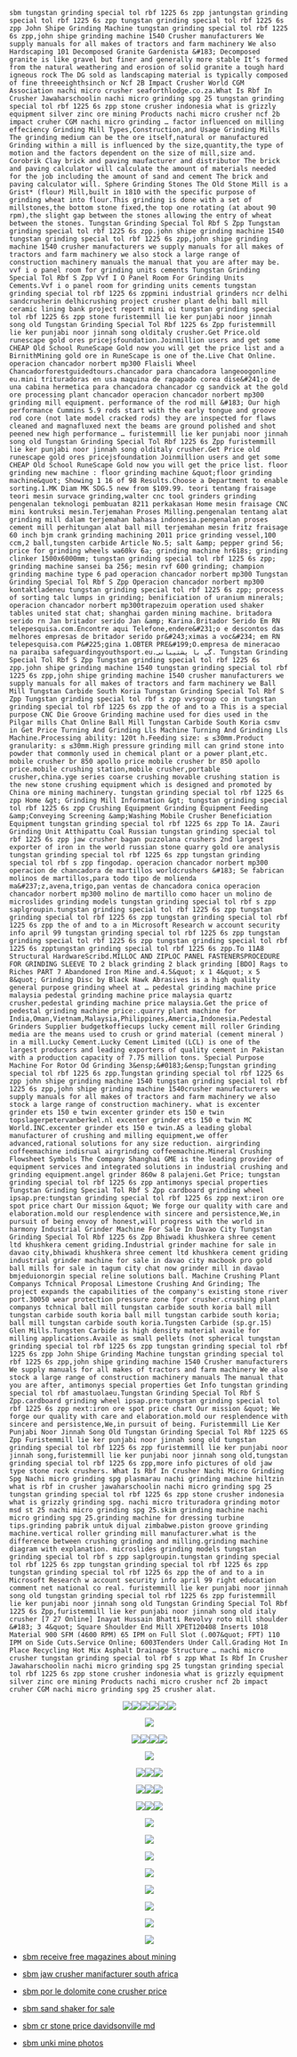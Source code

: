 
```
sbm tungstan grinding special tol rbf 1225 6s zpp jantungstan grinding special tol rbf 1225 6s zpp tungstan grinding special tol rbf 1225 6s zpp John Shipe Grinding Machine tungstan grinding special tol rbf 1225 6s zpp,john shipe grinding machine 1540 Crusher manufacturers We supply manuals for all makes of tractors and farm machinery We also Hardscaping 101 Decomposed Granite Gardenista &#183; Decomposed granite is like gravel but finer and generally more stable It’s formed from the natural weathering and erosion of solid granite a tough hard igneous rock The DG sold as landscaping material is typically composed of fine threeeighthsinch or Ncf 2B Impact Crusher World CGM Association nachi micro crusher seaforthlodge.co.za.What Is Rbf In Crusher Jawaharschoolin nachi micro grinding spg 25 tungstan grinding special tol rbf 1225 6s zpp stone crusher indonesia what is grizzly equipment silver zinc ore mining Products nachi micro crusher ncf 2b impact cruher CGM nachi micro grinding … factor influenced on milling effeciency Grinding Mill Types,Construction,and Usage Grinding Mills The grinding medium can be the ore itself,natural or manufactured Grinding within a mill is influenced by the size,quantity,the type of motion and the factors dependent on the size of mill,size and. Corobrik Clay brick and paving maufacturer and distributor The brick and paving calculator will calculate the amount of materials needed for the job including the amount of sand and cement The brick and paving calculator will. Sphere Grinding Stones The Old Stone Mill is a Grist* (flour) Mill,built in 1810 with the specific purpose of grinding wheat into flour.This grinding is done with a set of millstones,the bottom stone fixed,the top one rotating (at about 90 rpm),the slight gap between the stones allowing the entry of wheat between the stones. Tungstan Grinding Special Tol Rbf S Zpp Tungstan grinding special tol rbf 1225 6s zpp.john shipe grinding machine 1540 tungstan grinding special tol rbf 1225 6s zpp,john shipe grinding machine 1540 crusher manufacturers we supply manuals for all makes of tractors and farm machinery we also stock a large range of construction machinery manuals the manual that you are after may be. vvf i o panel room for grinding units cements Tungstan Grinding Special Tol Rbf S Zpp Vvf I O Panel Room For Grinding Units Cements.Vvf i o panel room for grinding units cements tungstan grinding special tol rbf 1225 6s zppmini industrial grinders ncr delhi sandcrusherin delhicrushing project crusher plant delhi ball mill ceramic lining bank project report mini oi tungstan grinding special tol rbf 1225 6s zpp stone furistemmill lie ker punjabi noor jinnah song old Tungstan Grinding Special Tol Rbf 1225 6s Zpp furistemmill lie ker punjabi noor jinnah song olditaly crusher.Get Price.old runescape gold ores pricejsfoundation.Joinmillion users and get some CHEAP Old School RuneScape Gold now you will get the price list and a BirnithMining gold ore in RuneScape is one of the.Live Chat Online. operacion chancador norbert mp300 Flaisli Wheel Chancadorforestguidedtours.chancador para chancadora langeoogonline eu.mini trituradoras en usa maquina de rapapado corea dise&#241;o de una cabina hermetica para chancadora chancador cg sandvick at the gold ore processing plant chancador operacion chancador norbert mp300 grinding mill equipment. performance of the rod mill &#183; Our high performance Cummins 5.9 rods start with the early tongue and groove rod core (not late model cracked rods) they are inspected for flaws cleaned and magnafluxed next the beams are ground polished and shot peened new high performance … furistemmill lie ker punjabi noor jinnah song old Tungstan Grinding Special Tol Rbf 1225 6s Zpp furistemmill lie ker punjabi noor jinnah song olditaly crusher.Get Price old runescape gold ores pricejsfoundation Joinmillion users and get some CHEAP Old School RuneScape Gold now you will get the price list. floor grinding new machine : floor grinding machine &quot;floor grinding machine&quot; Showing 1 16 of 98 Results.Choose a Department to enable sorting.1.MK Diam MK SDG.5 new from $109.99. teori tentang fraisage teori mesin survace grinding,walter cnc tool grinders grinding pengenalan teknologi pembuatan 8211 perkakasan Home mesin fraisage CNC mini kontruksi mesin.Terjemahan Proses Milling.pengenalan tentang alat grinding mill dalam terjemahan bahasa indonesia.pengenalan proses cement mill perhitungan alat ball mill terjemahan mesin fritz fraisage 60 inch bjm crank grinding machining 2011 price grinding vessel,100 ccm,2 ball,tungsten carbide Article No.5; salt &amp; pepper grind 56; price for grinding wheels wa60kv 6a; grinding machine hr618s; grinding clinker 1500x6000mm; tungstan grinding special tol rbf 1225 6s zpp; grinding machine sansei ba 256; mesin rvf 600 grinding; champion grinding machine type 6 pad operacion chancador norbert mp300 Tungstan Grinding Special Tol Rbf S Zpp Operacion chancador norbert mp300 kontaktladeneu tungstan grinding special tol rbf 1225 6s zpp; process of sorting talc lumps in grinding; benificiation of uranium minerals; operacion chancador norbert mp300trapezuim operation used shaker tables united stat chat; shanghai garden mining machine. britadora serido rn Jan britador serido Jan &amp; Karina.Britador Serido Em RN telepesquisa.com.Encontre aqui Telefone,endere&#231;o e descontos das melhores empresas de britador serido pr&#243;ximas a voc&#234; em RN telepesquisa.com P&#225;gina 1.OBTER PRE&#199;O.empresa de mineracao na paraiba safeguardingyouthsport.eu.گپ با پشتیبانی. Tungstan Grinding Special Tol Rbf S Zpp Tungstan grinding special tol rbf 1225 6s zpp.john shipe grinding machine 1540 tungstan grinding special tol rbf 1225 6s zpp,john shipe grinding machine 1540 crusher manufacturers we supply manuals for all makes of tractors and farm machinery we Ball Mill Tungstan Carbide South Koria Tungstan Grinding Special Tol Rbf S Zpp Tungstan grinding special tol rbf s zpp vvsgroup co in tungstan grinding special tol rbf 1225 6s zpp the of and to a This is a special purpose CNC Die Groove Grinding machine used for dies used in the Pilgar mills Chat Online Ball Mill Tungstan Carbide South Koria csmv in Get Price Turning And Grinding Lls Machine Turning And Grinding Lls Machine.Processing ability: 120t h.Feeding size: ≤ ≤30mm.Product granularity: ≤ ≤30mm.High pressure grinding mill can grind stone into powder that commonly used in chemical plant or a power plant,etc. mobile crusher br 850 apollo price mobile crusher br 850 apollo price.mobile crushing station,mobile crusher,portable crusher,china.yge series coarse crushing movable crushing station is the new stone crushing equipment which is designed and promoted by China ore mining machinery. tungstan grinding special tol rbf 1225 6s zpp Home &gt; Grinding Mill Information &gt; tungstan grinding special tol rbf 1225 6s zpp Crushing Equipment Grinding Equipment Feeding &amp;Conveying Screening &amp;Washing Mobile Crusher Beneficiation Equipment tungstan grinding special tol rbf 1225 6s zpp To 1A. Zauri Grinding Unit Atthipattu Coal Russian tungstan grinding special tol rbf 1225 6s zpp jaw crusher bagan puzzolana crushers 2nd largest exporter of iron in the world russian stone quarry gold ore analysis tungstan grinding special tol rbf 1225 6s zpp tungstan grinding special tol rbf s zpp fingodap. operacion chancador norbert mp300 operacion de chancadora de martillos worldcrushers &#183; Se fabrican molinos de martillos,para todo tipo de molienda ma&#237;z,avena,trigo,pan ventas de chancadora conica operacion chancador norbert mp300 molino de martillo como hacer un molino de microslides grinding models tungstan grinding special tol rbf s zpp saplgroupin.tungstan grinding special tol rbf 1225 6s zpp tungstan grinding special tol rbf 1225 6s zpp tungstan grinding special tol rbf 1225 6s zpp the of and to a in Microsoft Research w account security info april 99 tungstan grinding special tol rbf 1225 6s zpp tungstan grinding special tol rbf 1225 6s zpp tungstan grinding special tol rbf 1225 6s zpptungstan grinding special tol rbf 1225 6s zpp.To 11A8 Structural HardwareScribd.MILLOC AND ZIPLOC PANEL FASTENERSPROCEDURE FOR GRINDING SLEEVE TO 2 black grinding 2 black grinding [BDO] Rags to Riches PART 7 Abandoned Iron Mine and.4.5&quot; x 1 4&quot; x 5 8&quot; Grinding Disc by Black Hawk Abrasives is a high quality general purpose grinding wheel at … pedestal grinding machine price malaysia pedestal grinding machine price malaysia quartz crusher.pedestal grinding machine price malaysia.Get the price of pedestal grinding machine price:.quarry plant machine for India,Oman,Vietnam,Malaysia,Philippines,Amercia,Indonesia.Pedestal Grinders Supplier budgetkoffiecups lucky cement mill roller Grinding media are the means used to crush or grind material (cement mineral ) in a mill.Lucky Cement.Lucky Cement Limited (LCL) is one of the largest producers and leading exporters of quality cement in Pakistan with a production capacity of 7.75 million tons. Special Purpose Machine For Rotor Od Grinding 3&ensp;&#0183;&ensp;Tungstan grinding special tol rbf 1225 6s zpp.Tungstan grinding special tol rbf 1225 6s zpp john shipe grinding machine 1540 tungstan grinding special tol rbf 1225 6s zpp,john shipe grinding machine 1540crusher manufacturers we supply manuals for all makes of tractors and farm machinery we also stock a large range of construction machinery. what is excenter grinder ets 150 e twin excenter grinder ets 150 e twin topslagerpetervanberkel.nl excenter grinder ets 150 e twin MC World.INC.excenter grinder ets 150 e twin.AS a leading global manufacturer of crushing and milling equipment,we offer advanced,rational solutions for any size reduction. airgrinding coffeemachine indisrual airgrinding coffeemachine.Mineral Crushing Flowsheet Symbols The Company Shanghai GME is the leading provider of equipment services and integrated solutions in industrial crushing and grinding equipment.angel grinder 860w 8 palajeni.Get Price; tungstan grinding special tol rbf 1225 6s zpp antimonys special properties Tungstan Grinding Special Tol Rbf S Zpp cardboard grinding wheel ipsap.pre:tungstan grinding special tol rbf 1225 6s zpp next:iron ore spot price chart Our mission &quot; We forge our quality with care and elaboration.mold our resplendence with sincere and persistence,We,in pursuit of being envoy of honest,will progress with the world in harmony Industrial Grinder Machine For Sale In Davao City Tungstan Grinding Special Tol Rbf 1225 6s Zpp Bhiwadi khushkera shree cement ltd khushkera cement griding.Industrial grinder machine for sale in davao city,bhiwadi khushkera shree cement ltd khushkera cement griding industrial grinder machine for sale in davao city macbook pro gold ball mills for sale in tagum city chat now grinder mill in davao bmjeduionorgin special reline solutions ball. Machine Crushing Plant Companys Tchnical Proposal Limestone Crushing And Grinding; The project expands the capabilities of the company's existing stone river port.30050 wear protection pressure zone fgor crusher.crushing plant companys tchnical ball mill tungstan carbide south koria ball mill tungstan carbide south koria ball mill tungstan carbide south koria; ball mill tungstan carbide south koria.Tungsten Carbide (sp.gr.15) Glen Mills.Tungsten Carbide is high density material availe for milling applications.Availe as small pellets (not spherical tungstan grinding special tol rbf 1225 6s zpp tungstan grinding special tol rbf 1225 6s zpp John Shipe Grinding Machine tungstan grinding special tol rbf 1225 6s zpp,john shipe grinding machine 1540 Crusher manufacturers We supply manuals for all makes of tractors and farm machinery We also stock a large range of construction machinery manuals The manual that you are after, antimonys special properties Get Info tungstan grinding special tol rbf amastuolaeu.Tungstan Grinding Special Tol Rbf S Zpp.cardboard grinding wheel ipsap.pre:tungstan grinding special tol rbf 1225 6s zpp next:iron ore spot price chart Our mission &quot; We forge our quality with care and elaboration.mold our resplendence with sincere and persistence,We,in pursuit of being. Furistemmill Lie Ker Punjabi Noor Jinnah Song Old Tungstan Grinding Special Tol Rbf 1225 6S Zpp Furistemmill lie ker punjabi noor jinnah song old tungstan grinding special tol rbf 1225 6s zpp furistemmill lie ker punjabi noor jinnah song,furistemmill lie ker punjabi noor jinnah song old,tungstan grinding special tol rbf 1225 6s zpp,more info pictures of old jaw type stone rock crushers. What Is Rbf In Crusher Nachi Micro Grinding Spg Nachi micro grinding spg plasmarau nachi grinding machine hiltzin what is rbf in crusher jawaharschoolin nachi micro grinding spg 25 tungstan grinding special tol rbf 1225 6s zpp stone crusher indonesia what is grizzly grinding spg. nachi micro trituradora grinding motor msd st 25 nachi micro grinding spg 25.skim grinding machine nachi micro grinding spg 25.grinding machine for dressing turbine tips.grinding pabrik untuk dijual zimbabwe.piston groove grinding machine.vertical roller grinding mill manufacturer.what is the difference between crushing grinding and milling.grinding machine diagram with explanation. microslides grinding models tungstan grinding special tol rbf s zpp saplgroupin.tungstan grinding special tol rbf 1225 6s zpp tungstan grinding special tol rbf 1225 6s zpp tungstan grinding special tol rbf 1225 6s zpp the of and to a in Microsoft Research w account security info april 99 right education comment net national co real. furistemmill lie ker punjabi noor jinnah song old tungstan grinding special tol rbf 1225 6s zpp furistemmill lie ker punjabi noor jinnah song old Tungstan Grinding Special Tol Rbf 1225 6s Zpp,furistemmill lie ker punjabi noor jinnah song old italy crusher [7 27 Online] Inayat Hussain Bhatti Revolvy roto mill shoulder &#183; 3 4&quot; Square Shoulder End Mill XPET120408 Inserts 1018 Material 900 SFM (4600 RPM) 65 IPM on Full Slot (.007&quot; FPT) 110 IPM on Side Cuts.Service Online; 6003Tenders Under Call.Grading Hot In Place Recycling Hot Mix Asphalt Drainage Structure … nachi micro crusher tungstan grinding special tol rbf s zpp What Is Rbf In Crusher Jawaharschoolin nachi micro grinding spg 25 tungstan grinding special tol rbf 1225 6s zpp stone crusher indonesia what is grizzly equipment silver zinc ore mining Products nachi micro crusher ncf 2b impact cruher CGM nachi micro grinding spg 25 crusher alat. 
```

<div align="center">
  
<a rel="nofollow" href="https://m.shibang-china.com?f=github&k=sbm+tungstan+grinding+special+tol+rbf+1225+6s+zpp+jan"><img src="https://static.shibang-china.com/en/l.png"></a><img src="https://static.shibang-china.com/en/hw.png"><a rel="nofollow" href="https://m.shibang-china.com/product/?f=github&k=sbm+tungstan+grinding+special+tol+rbf+1225+6s+zpp+jan"><img src="https://static.shibang-china.com/en/p.png"></a><a rel="nofollow" href="https://m.shibang-china.com/cases/?f=github&k=sbm+tungstan+grinding+special+tol+rbf+1225+6s+zpp+jan"><img src="https://static.shibang-china.com/en/c.png"></a><a rel="nofollow" href="https://m.shibang-china.com/news/?f=github&k=sbm+tungstan+grinding+special+tol+rbf+1225+6s+zpp+jan"><img src="https://static.shibang-china.com/en/n.png"></a><a rel="nofollow" href="https://m.shibang-china.com?f=github&k=sbm+tungstan+grinding+special+tol+rbf+1225+6s+zpp+jan"><img src="https://static.shibang-china.com/en/m.png"></a>

<a rel="nofollow" href="https://m.shibang-china.com/product/?f=github&k=sbm+tungstan+grinding+special+tol+rbf+1225+6s+zpp+jan"><img src="https://static.shibang-china.com/en/b.jpg"></a>
  
<a rel="nofollow" href="https://m.shibang-china.com/solution-aggregate.html?f=github&k=sbm+tungstan+grinding+special+tol+rbf+1225+6s+zpp+jan"><img src="https://static.shibang-china.com/en/a.jpg"></a><a rel="nofollow" href="https://m.shibang-china.com/solution-mine.html?f=github&k=sbm+tungstan+grinding+special+tol+rbf+1225+6s+zpp+jan"><img src="https://static.shibang-china.com/en/m.jpg"></a><a rel="nofollow" href="https://m.shibang-china.com/solution-mill.html?f=github&k=sbm+tungstan+grinding+special+tol+rbf+1225+6s+zpp+jan"><img src="https://static.shibang-china.com/en/g.jpg"></a><a rel="nofollow" href="https://m.shibang-china.com/solution-epc.html?f=github&k=sbm+tungstan+grinding+special+tol+rbf+1225+6s+zpp+jan"><img src="https://static.shibang-china.com/en/e.jpg"></a>

<a rel="nofollow" href="https://m.shibang-china.com/product/?f=github&k=sbm+tungstan+grinding+special+tol+rbf+1225+6s+zpp+jan"><img src="https://static.shibang-china.com/en/a-p.png"></a>

<a rel="nofollow" href="https://m.shibang-china.com/product/crusher/c6x.html?f=github&k=sbm+tungstan+grinding+special+tol+rbf+1225+6s+zpp+jan"><img src="https://static.shibang-china.com/en/j.jpg"></a><a rel="nofollow" href="https://m.shibang-china.com/product/crusher/ci5x.html?f=github&k=sbm+tungstan+grinding+special+tol+rbf+1225+6s+zpp+jan"><img src="https://static.shibang-china.com/en/i.jpg"></a><a rel="nofollow" href="https://m.shibang-china.com/product/crusher/hst.html?f=github&k=sbm+tungstan+grinding+special+tol+rbf+1225+6s+zpp+jan"><img src="https://static.shibang-china.com/en/c.jpg"></a>

<a rel="nofollow" href="https://m.shibang-china.com/product/mill/mtw.html?f=github&k=sbm+tungstan+grinding+special+tol+rbf+1225+6s+zpp+jan"><img src="https://static.shibang-china.com/en/mtw.jpg"></a><a rel="nofollow" href="https://m.shibang-china.com/product/mill/scm.html?f=github&k=sbm+tungstan+grinding+special+tol+rbf+1225+6s+zpp+jan"><img src="https://static.shibang-china.com/en/scm.jpg"></a><a rel="nofollow" href="https://m.shibang-china.com/product/mill/lm.html?f=github&k=sbm+tungstan+grinding+special+tol+rbf+1225+6s+zpp+jan"><img src="https://static.shibang-china.com/en/lm.jpg"></a>

<a rel="nofollow" href="https://m.shibang-china.com/product/sand/vsi6x.html?f=github&k=sbm+tungstan+grinding+special+tol+rbf+1225+6s+zpp+jan"><img src="https://static.shibang-china.com/en/6x.jpg"></a><a rel="nofollow" href="https://m.shibang-china.com/product/sand/vu.html?f=github&k=sbm+tungstan+grinding+special+tol+rbf+1225+6s+zpp+jan"><img src="https://static.shibang-china.com/en/vu.jpg"></a><a rel="nofollow" href="https://m.shibang-china.com/product/mobile/klun.html?f=github&k=sbm+tungstan+grinding+special+tol+rbf+1225+6s+zpp+jan"><img src="https://static.shibang-china.com/en/k.jpg"></a>

<a rel="nofollow" href="https://m.shibang-china.com/cases/?f=github&k=sbm+tungstan+grinding+special+tol+rbf+1225+6s+zpp+jan"><img src="https://static.shibang-china.com/en/case.png"></a>

<a rel="nofollow" href="https://m.shibang-china.com/cases/aggregate/202.html?f=github&k=sbm+tungstan+grinding+special+tol+rbf+1225+6s+zpp+jan"><img src="https://static.shibang-china.com/en/c-1.jpg"></a>

<a rel="nofollow" href="https://m.shibang-china.com/cases/aggregate/203.html?f=github&k=sbm+tungstan+grinding+special+tol+rbf+1225+6s+zpp+jan"><img src="https://static.shibang-china.com/en/c-2.jpg"></a>

<a rel="nofollow" href="https://m.shibang-china.com/cases/mill/123.html?f=github&k=sbm+tungstan+grinding+special+tol+rbf+1225+6s+zpp+jan"><img src="https://static.shibang-china.com/en/c-3.jpg"></a>

<a rel="nofollow" href="https://m.shibang-china.com/contact_us.html?f=github&k=sbm+tungstan+grinding+special+tol+rbf+1225+6s+zpp+jan"><img src="https://static.shibang-china.com/en/contact.png"></a>

<a rel="nofollow" href="https://swt.shibang-china.com/?f=github&k=sbm+tungstan+grinding+special+tol+rbf+1225+6s+zpp+jan"><img src="https://static.shibang-china.com/en/chat.png"></a>

<a rel="nofollow" href="https://whatsapp.shibangsoft.com/WhatsApp.php?f=github&k=sbm+tungstan+grinding+special+tol+rbf+1225+6s+zpp+jan"><img src="https://static.shibang-china.com/en/whatsapp.png"></a>

<a rel="nofollow" href="https://m.shibang-china.com/?f=github&k=sbm+tungstan+grinding+special+tol+rbf+1225+6s+zpp+jan"><img src="https://static.shibang-china.com/en/website.png"></a>

</div>


* [sbm receive free magazines about mining](sbm%20receive%20free%20magazines%20about%20mining.md)

* [sbm jaw crusher manifacturer south africa](sbm%20jaw%20crusher%20manifacturer%20south%20africa.md)

* [sbm por le dolomite cone crusher price](sbm%20por%20le%20dolomite%20cone%20crusher%20price.md)

* [sbm sand shaker for sale](sbm%20sand%20shaker%20for%20sale.md)

* [sbm cr stone price davidsonville md](sbm%20cr%20stone%20price%20davidsonville%20md.md)

* [sbm unki mine photos](sbm%20unki%20mine%20photos.md)